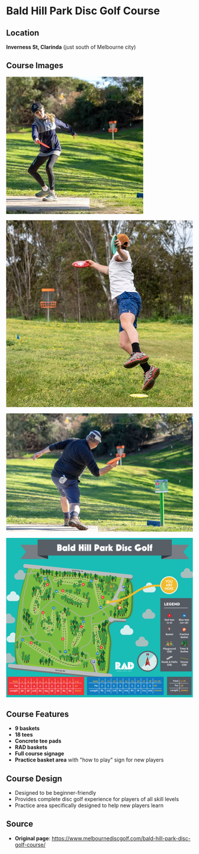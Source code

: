 # Bald Hill Park Disc Golf Course

## Location
**Inverness St, Clarinda** (just south of Melbourne city)

## Course Images
![Course Thumbnail](course-thumbnail.jpg)

![Course Photo](course-photo.jpg)

![Action Photo](action-photo.jpg)

![Course Map](course-map.png)

## Course Features
- **9 baskets**
- **18 tees**
- **Concrete tee pads**
- **RAD baskets**
- **Full course signage**
- **Practice basket area** with "how to play" sign for new players

## Course Design
- Designed to be beginner-friendly
- Provides complete disc golf experience for players of all skill levels
- Practice area specifically designed to help new players learn

## Source
- **Original page**: https://www.melbournediscgolf.com/bald-hill-park-disc-golf-course/
